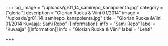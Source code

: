 +++
bg_image = "/uploads/gr01_14_samirepo_kanapolenta.jpg"
category = ["gloria"]
description = "Glorian Ruoka & Viini 01/2014"
image = "/uploads/gr01_14_samirepo_kanapolenta.jpg"
title = "Glorian Ruoka &Viini 01/2014 Kuvaaja: Sami Repo"
[[information]]
info = "Sami Repo"
label = "Kuvaaja"
[[information]]
info = "Glorian Ruoka & Viini"
label = "Lehti"

+++
